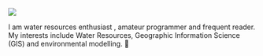 

![](http://estruyf-github.azurewebsites.net/api/VisitorHit?user=estruyf&repo=github-visitors-badge&countColorcountColor&countColor=navy)

I am water resources enthusiast , amateur programmer and frequent reader. My interests include Water Resources, Geographic Information Science (GIS) and environmental modelling. :wolf: 
